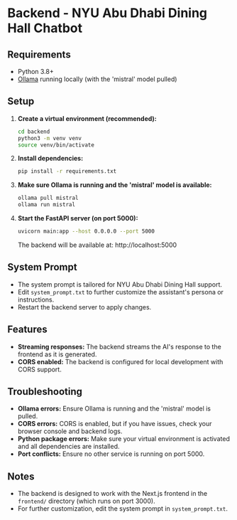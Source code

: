 # Backend - NYU Abu Dhabi Dining Hall Chatbot

## Requirements
- Python 3.8+
- [Ollama](https://ollama.com/) running locally (with the 'mistral' model pulled)

## Setup

1. **Create a virtual environment (recommended):**
   ```bash
   cd backend
   python3 -m venv venv
   source venv/bin/activate
   ```

2. **Install dependencies:**
   ```bash
   pip install -r requirements.txt
   ```

3. **Make sure Ollama is running and the 'mistral' model is available:**
   ```bash
   ollama pull mistral
   ollama run mistral
   ```

4. **Start the FastAPI server (on port 5000):**
   ```bash
   uvicorn main:app --host 0.0.0.0 --port 5000
   ```
   The backend will be available at: http://localhost:5000

## System Prompt
- The system prompt is tailored for NYU Abu Dhabi Dining Hall support.
- Edit `system_prompt.txt` to further customize the assistant's persona or instructions.
- Restart the backend server to apply changes.

## Features
- **Streaming responses:** The backend streams the AI's response to the frontend as it is generated.
- **CORS enabled:** The backend is configured for local development with CORS support.

## Troubleshooting
- **Ollama errors:** Ensure Ollama is running and the 'mistral' model is pulled.
- **CORS errors:** CORS is enabled, but if you have issues, check your browser console and backend logs.
- **Python package errors:** Make sure your virtual environment is activated and all dependencies are installed.
- **Port conflicts:** Ensure no other service is running on port 5000.

## Notes
- The backend is designed to work with the Next.js frontend in the `frontend/` directory (which runs on port 3000).
- For further customization, edit the system prompt in `system_prompt.txt`. 